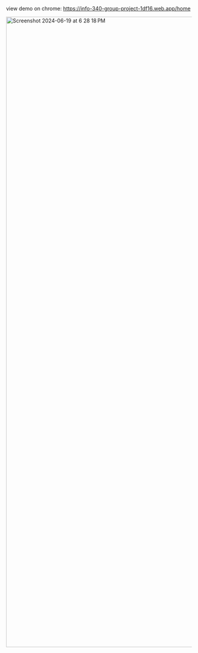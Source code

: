 view demo on chrome: https://info-340-group-project-1df16.web.app/home

<img width="1710" alt="Screenshot 2024-06-19 at 6 28 18 PM" src="https://github.com/info340c-sp24/project-group6/assets/121984303/bb43446d-dee8-4902-9fc0-fd5be3e47c0e">
